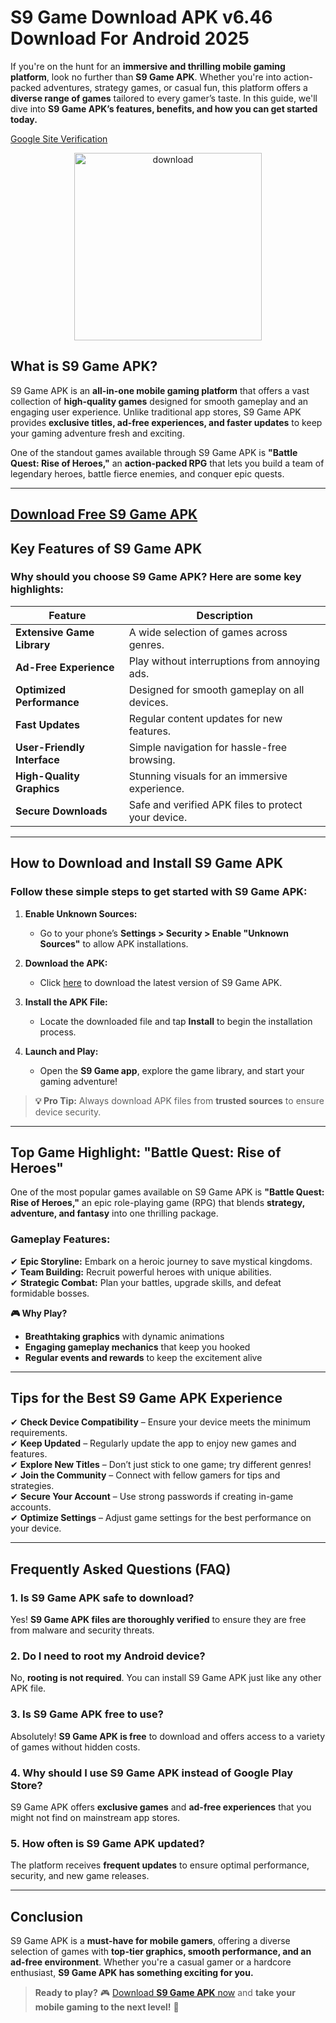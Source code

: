 # S9 Game Download APK v6.46 Download For Android 2025
If you're on the hunt for an **immersive and thrilling mobile gaming platform**, look no further than **S9 Game APK**. Whether you're into action-packed adventures, strategy games, or casual fun, this platform offers a **diverse range of games** tailored to every gamer’s taste. In this guide, we'll dive into **S9 Game APK’s features, benefits, and how you can get started today.**

[Google Site Verification](https://www.google.com/webmasters/verification?code=ToIxRVouPzSiljKEjA9I8XUYqSlP8jdnAIklk9wS5CM)

<p align="center">
  <a href="https://bom.so/4Q9Q5x" target="_blank">
    <img src="https://media.licdn.com/dms/image/v2/D4D12AQHsImt_5CU6fw/article-inline_image-shrink_1500_2232/article-inline_image-shrink_1500_2232/0/1723665758716?e=1744848000&v=beta&t=xFQwgh_YIEAhochUEIhfVoJCQDd5y3OZzNH_tQHE5dU" alt="download" width="300"/>
  </a>
</p>


## **What is S9 Game APK?**
S9 Game APK is an **all-in-one mobile gaming platform** that offers a vast collection of **high-quality games** designed for smooth gameplay and an engaging user experience. Unlike traditional app stores, S9 Game APK provides **exclusive titles, ad-free experiences, and faster updates** to keep your gaming adventure fresh and exciting.

One of the standout games available through S9 Game APK is **"Battle Quest: Rise of Heroes,"** an **action-packed RPG** that lets you build a team of legendary heroes, battle fierce enemies, and conquer epic quests.

---
## [Download Free S9 Game APK](https://bom.so/4Q9Q5x)

## **Key Features of S9 Game APK**
### **Why should you choose S9 Game APK? Here are some key highlights:**

| **Feature**            | **Description**                             |
|------------------------|---------------------------------------------|
| **Extensive Game Library** | A wide selection of games across genres.     |
| **Ad-Free Experience** | Play without interruptions from annoying ads.|
| **Optimized Performance** | Designed for smooth gameplay on all devices. |
| **Fast Updates**       | Regular content updates for new features.   |
| **User-Friendly Interface** | Simple navigation for hassle-free browsing.  |
| **High-Quality Graphics** | Stunning visuals for an immersive experience. |
| **Secure Downloads**   | Safe and verified APK files to protect your device. |

---

## **How to Download and Install S9 Game APK**
### **Follow these simple steps to get started with S9 Game APK:**

1. **Enable Unknown Sources:**
   - Go to your phone’s **Settings > Security > Enable "Unknown Sources"** to allow APK installations.

2. **Download the APK:**
   - Click [here](https://bom.so/4Q9Q5x) to download the latest version of S9 Game APK.

3. **Install the APK File:**
   - Locate the downloaded file and tap **Install** to begin the installation process.

4. **Launch and Play:**
   - Open the **S9 Game app**, explore the game library, and start your gaming adventure!

> **💡 Pro Tip:** Always download APK files from **trusted sources** to ensure device security.

---

## **Top Game Highlight: "Battle Quest: Rise of Heroes"**
One of the most popular games available on S9 Game APK is **"Battle Quest: Rise of Heroes,"** an epic role-playing game (RPG) that blends **strategy, adventure, and fantasy** into one thrilling package.

### **Gameplay Features:**
✔ **Epic Storyline:** Embark on a heroic journey to save mystical kingdoms.  
✔ **Team Building:** Recruit powerful heroes with unique abilities.  
✔ **Strategic Combat:** Plan your battles, upgrade skills, and defeat formidable bosses.  

**🎮 Why Play?**  
- **Breathtaking graphics** with dynamic animations  
- **Engaging gameplay mechanics** that keep you hooked  
- **Regular events and rewards** to keep the excitement alive  

---

## **Tips for the Best S9 Game APK Experience**
✔ **Check Device Compatibility** – Ensure your device meets the minimum requirements.  
✔ **Keep Updated** – Regularly update the app to enjoy new games and features.  
✔ **Explore New Titles** – Don’t just stick to one game; try different genres!  
✔ **Join the Community** – Connect with fellow gamers for tips and strategies.  
✔ **Secure Your Account** – Use strong passwords if creating in-game accounts.  
✔ **Optimize Settings** – Adjust game settings for the best performance on your device.  

---

## **Frequently Asked Questions (FAQ)**

### **1. Is S9 Game APK safe to download?**  
Yes! **S9 Game APK files are thoroughly verified** to ensure they are free from malware and security threats.

### **2. Do I need to root my Android device?**  
No, **rooting is not required**. You can install S9 Game APK just like any other APK file.

### **3. Is S9 Game APK free to use?**  
Absolutely! **S9 Game APK is free** to download and offers access to a variety of games without hidden costs.

### **4. Why should I use S9 Game APK instead of Google Play Store?**  
S9 Game APK offers **exclusive games** and **ad-free experiences** that you might not find on mainstream app stores.

### **5. How often is S9 Game APK updated?**  
The platform receives **frequent updates** to ensure optimal performance, security, and new game releases.

---

## **Conclusion**
S9 Game APK is a **must-have for mobile gamers**, offering a diverse selection of games with **top-tier graphics, smooth performance, and an ad-free environment**. Whether you're a casual gamer or a hardcore enthusiast, **S9 Game APK has something exciting for you.**

> **Ready to play?** 🎮 [Download **S9 Game APK** now](https://bom.so/4Q9Q5x) and **take your mobile gaming to the next level!** 🚀
